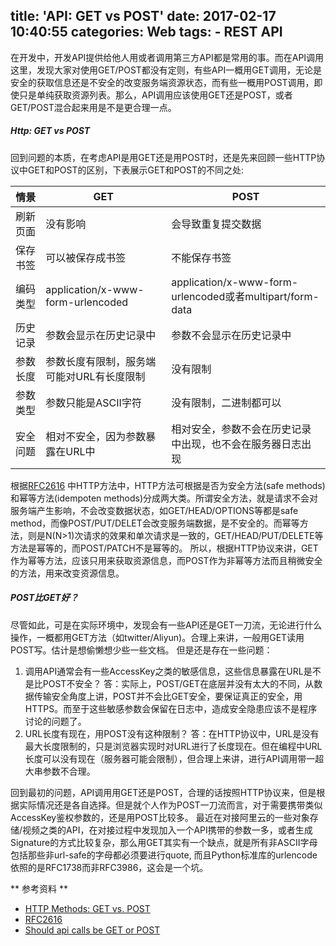 title: 'API: GET vs POST'
date: 2017-02-17 10:40:55
categories: Web
tags:
	- REST API
---
在开发中，开发API提供给他人用或者调用第三方API都是常用的事。而在API调用这里，发现大家对使用GET/POST都没有定则，有些API一概用GET调用，无论是安全的获取信息还是不安全的改变服务端资源状态，而有些一概用POST调用，即使只是单纯获取资源列表。那么，API调用应该使用GET还是POST，或者GET/POST混合起来用是不是更合理一点。
##### Http: GET vs POST
回到问题的本质，在考虑API是用GET还是用POST时，还是先来回顾一些HTTP协议中GET和POST的区别，下表展示GET和POST的不同之处:

| 情景   | GET                               | POST                                     |
| ---- | --------------------------------- | ---------------------------------------- |
| 刷新页面 | 没有影响                              | 会导致重复提交数据                                |
| 保存书签 | 可以被保存成书签                          | 不能保存书签                                   |
| 编码类型 | application/x-www-form-urlencoded | application/x-www-form-urlencoded或者multipart/form-data |
| 历史记录 | 参数会显示在历史记录中                       | 参数不会显示在历史记录中                             |
| 参数长度 | 参数长度有限制，服务端可能对URL有长度限制            | 没有限制                                     |
| 参数类型 | 参数只能是ASCII字符                      | 没有限制，二进制都可以                              |
| 安全问题 | 相对不安全，因为参数暴露在URL中                 | 相对安全，参数不会在历史记录中出现，也不会在服务器日志出现            |
<!--more-->

根据[RFC2616](https://www.w3.org/Protocols/rfc2616/rfc2616.html) 中HTTP方法中，HTTP方法可根据是否为安全方法(safe methods)和幂等方法(idempoten methods)分成两大类。所谓安全方法，就是请求不会对服务端产生影响，不会改变数据状态，如GET/HEAD/OPTIONS等都是safe method，而像POST/PUT/DELET会改变服务端数据，是不安全的。而幂等方法，则是N(N>1)次请求的效果和单次请求是一致的，GET/HEAD/PUT/DELETE等方法是幂等的，而POST/PATCH不是幂等的。
所以，根据HTTP协议来讲，GET作为幂等方法，应该只用来获取资源信息，而POST作为非幂等方法而且稍微安全的方法，用来改变资源信息。

##### POST比GET好？
尽管如此，可是在实际环境中，发现会有一些API还是GET一刀流，无论进行什么操作，一概都用GET方法（如twitter/Aliyun)。合理上来讲，一般用GET读用POST写。估计是想偷懒想少些一些文档。
但是还是存在一些问题：
1. 调用API通常会有一些AccessKey之类的敏感信息，这些信息暴露在URL是不是比POST不安全？
   答：实际上，POST/GET在底层并没有太大的不同，从数据传输安全角度上讲，POST并不会比GET安全，要保证真正的安全，用HTTPS。而至于这些敏感参数会保留在日志中，造成安全隐患应该不是程序讨论的问题了。
2. URL长度有现在，用POST没有这种限制？
   答：在HTTP协议中，URL是没有最大长度限制的，只是浏览器实现时对URL进行了长度现在。但在编程中URL长度可以没有现在（服务器可能会限制），但合理上来讲，进行API调用带一超大串参数不合理。

回到最初的问题，API调用用GET还是POST，合理的话按照HTTP协议来，但是根据实际情况还是各自选择。但是就个人作为POST一刀流而言，对于需要携带类似AccessKey鉴权参数的，还是用POST比较多。
最近在对接阿里云的一些对象存储/视频之类的API，在对接过程中发现加入一个API携带的参数一多，或者生成Signature的方式比较复杂，那么用GET其实有一个缺点，就是所有非ASCII字母包括那些非url-safe的字母都必须要进行quote,
而且Python标准库的urlencode依照的是RFC1738而非RFC3986，这会是一个坑。

** 参考资料 **
* [HTTP Methods: GET vs. POST](https://www.w3schools.com/tags/ref_httpmethods.asp)
* [RFC2616](https://www.w3.org/Protocols/rfc2616/rfc2616-sec9.html#sec9)
* [Should api calls be GET or POST](http://stackoverflow.com/questions/4938276/should-api-calls-be-get-or-post)
